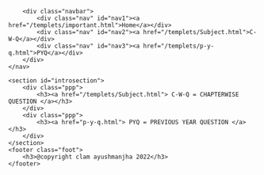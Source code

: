 <!DOCTYPE html>
<html lang="en">

<head>
    <meta charset="UTF-8">
    <meta http-equiv="X-UA-Compatible" content="IE=edge">
    <meta name="viewport" content="width=device-width, initial-scale=1.0">
    <title>Class-12</title>
    <link rel="stylesheet" href="/static/page.css">
    <link rel="stylesheet" href="/static/navbar.css">
    <link rel="preconnect" href="https://fonts.googleapis.com">
    <link rel="preconnect" href="https://fonts.gstatic.com" crossorigin>
    <link href="https://fonts.googleapis.com/css2?family=Barlow:wght@600&family=Raleway:wght@500&display=swap"
        rel="stylesheet">
    <link rel="preconnect" href="https://fonts.googleapis.com">
    <link rel="preconnect" href="https://fonts.gstatic.com" crossorigin>
    <link href="https://fonts.googleapis.com/css2?family=Barlow:wght@600&family=Raleway:wght@500&display=swap"
        rel="stylesheet">
</head>

<body>
    <nav>

        <div class="navbar">
            <div class="nav" id="nav1"><a href="/templets/important.html">Home</a></div>
            <div class="nav" id="nav2"><a href="/templets/Subject.html">C-W-Q</a></div>
            <div class="nav" id="nav3"><a href="/templets/p-y-q.html">PYQ</a></div>
        </div>
    </nav>

    <section id="introsection">
        <div class="ppp">
            <h3><a href="/templets/Subject.html"> C-W-Q = CHAPTERWISE QUESTION </a></h3>
        </div>
        <div class="ppp">
            <h3><a href="p-y-q.html"> PYQ = PREVIOUS YEAR QUESTION </a></h3>
        </div>
    </section>
    <footer class="foot">
        <h3>@copyright clam ayushmanjha 2022</h3>
    </footer>
</body>

</html>
